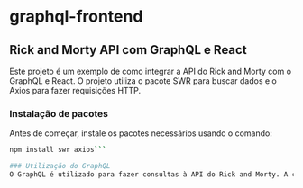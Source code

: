# graphql-frontend

## Rick and Morty API com GraphQL e React

Este projeto é um exemplo de como integrar a API do Rick and Morty com o GraphQL e React. O projeto utiliza o pacote SWR para buscar dados e o Axios para fazer requisições HTTP.

### Instalação de pacotes

Antes de começar, instale os pacotes necessários usando o comando:

```bash
npm install swr axios```

### Utilização do GraphQL
O GraphQL é utilizado para fazer consultas à API do Rick and Morty. A consulta é definida na variável QUERY. A função fetcher é responsável por fazer a requisição HTTP e retornar os dados.
